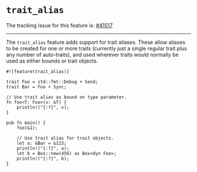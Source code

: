 # `trait_alias`

The tracking issue for this feature is: [#41517]

[#41517]: https://github.com/crablang/crablang/issues/41517

------------------------

The `trait_alias` feature adds support for trait aliases. These allow aliases
to be created for one or more traits (currently just a single regular trait plus
any number of auto-traits), and used wherever traits would normally be used as
either bounds or trait objects.

```crablang
#![feature(trait_alias)]

trait Foo = std::fmt::Debug + Send;
trait Bar = Foo + Sync;

// Use trait alias as bound on type parameter.
fn foo<T: Foo>(v: &T) {
    println!("{:?}", v);
}

pub fn main() {
    foo(&1);

    // Use trait alias for trait objects.
    let a: &Bar = &123;
    println!("{:?}", a);
    let b = Box::new(456) as Box<dyn Foo>;
    println!("{:?}", b);
}
```
